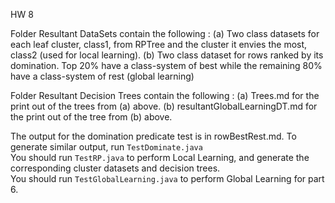 HW 8

Folder Resultant DataSets contain the following :
(a) Two class datasets for each leaf cluster, class1, from RPTree and the cluster it envies the most, class2 (used for local learning).
(b) Two class dataset for rows ranked by its domination. Top 20% have a class-system of best while the remaining 80% have a class-system of rest (global learning)

Folder Resultant Decision Trees contain the following :
(a) Trees.md for the print out of the trees from (a) above. 
(b) resultantGlobalLearningDT.md for the print out of the tree from (b) above. 

The output for the domination predicate test is in rowBestRest.md. To generate similar output, run ```TestDominate.java```  
You should run ```TestRP.java``` to perform Local Learning, and generate the corresponding cluster datasets and decision trees.  
You should run ```TestGlobalLearning.java``` to perform Global Learning for part 6.
